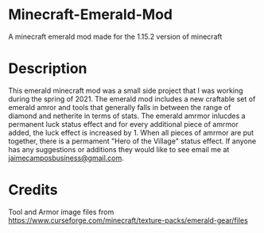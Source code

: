 # Minecraft-Emerald-Mod
A minecraft emerald mod made for the 1.15.2 version of minecraft

# Description
This emerald minecraft mod was a small side project that I was working during the spring of 2021. The emerald mod includes a new craftable set of emerald amror and tools that generally falls in between the range of diamond and netherite in terms of stats. The emerald amrmor inlucdes a permanent luck status effect and for every additional piece of amrmor added, the luck effect is increased by 1. When all pieces of amrmor are put together, there is a permament "Hero of the Village" status effect. If anyone has any suggestions or additions they would like to see email me at jaimecamposbusiness@gmail.com.

# Credits
Tool and Armor image files from https://www.curseforge.com/minecraft/texture-packs/emerald-gear/files
